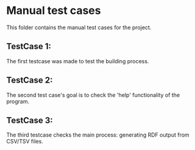 Manual test cases
=======

This folder contains the manual test cases for the project.
 
TestCase 1:
-------
The first testcase was made to test the building process.

TestCase 2:
-------
The second test case's goal is to check the 'help' functionality of the program.

TestCase 3:
-------
The third testcase checks the main process: generating RDF output from CSV/TSV files.

